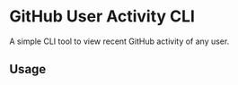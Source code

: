 # GitHub User Activity CLI

A simple CLI tool to view recent GitHub activity of any user.

## Usage

